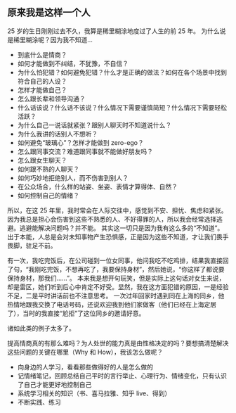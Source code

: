 ## 原来我是这样一个人



25 岁的生日刚刚过去不久，我算是稀里糊涂地度过了人生的前 25 年。
为什么说是稀里糊涂呢？因为我不知道...

- 到底什么是情商？
- 如何才能做到不纠结，不犹豫，不自信？
- 为什么怕犯错？如何避免犯错？什么才是正确的做法？如何在各个场景中找到符合自己的人设？
- 怎样才能做自己？
- 怎么跟长辈和领导沟通？
- 什么话该说？什么话不该说？什么情况下需要谨慎简短？什么情况下需要轻松活跃？
- 为什么自己一说话就紧张？跟别人聊天时不知道说什么？
- 为什么我讲的话别人不想听？
- 如何避免“玻璃心”？怎样才能做到 zero-ego？
- 怎么跟同事交流？难道跟同事就不能做好朋友吗？
- 怎么跟女生聊天？
- 如何跟不熟的人聊天？
- 如何巧妙地拒绝别人，而不伤害到别人？
- 在公众场合，什么样的站姿、坐姿、表情才算得体、自然？
- 如何控制自己的情绪？


所以，在这 25 年里，我时常会在人际交往中，感觉到不安、担忧、焦虑和紧张。因为我总是担心会伤害到这些不熟悉的人、不好得罪的人，所以我会经常选择逃避。逃避能解决问题吗？并不能。
其实这一切只是因为我有这么多的“不知道”。出于本能，人总是会对未知事物产生恐惧感，正是因为这些不知道，才让我们畏手畏脚，驻足不前。


有一次，我吃完饭后，在公司碰到一位女同事，他问我吃不吃鸡排，结果我直接回了句，“我刚吃完饭，不想再吃了，我要保持身材”，然后她说，“你这样了都说要保持身材，那我们......”。
本来我是想开句玩笑，但是实际上这句话对女生来说，却是雷区，她们听到后心中肯定不好受。显然，我在这方面犯错的原因，一是经验不足，二是平时讲话前也不注意思考。
一次过年回家时遇到同在上海的同乡，他热情地跟我交换了电话号码，还说欢迎我到他们家做客（他们已经在上海定居了），当时的我直接“尬拒”了这位同乡的邀请好意。


诸如此类的例子太多了。


提高情商真的有那么难吗？为人处世的能力真是由性格决定的吗？要想搞清楚解决这些问题的关键在哪里（Why 和 How），我该怎么做呢？
- 向身边的人学习，看看那些做得好的人是怎么做的
- 记情绪笔记，回顾总结自己平时的言行举止、心理行为、情绪变化，只有认识了自己才能更好地控制自己
- 系统学习相关的知识（书、喜马拉雅、知乎 live、得到）
- 不断实践、练习

